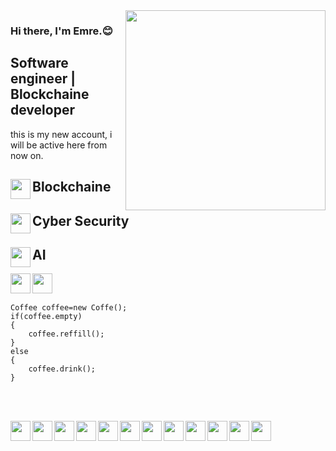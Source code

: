 

<img src="https://media.giphy.com/media/xTiTnx37nc3vjsdeLK/giphy.gif"  align="right" widht="300" height="320">



### Hi there, I'm Emre.:blush:
## Software engineer | Blockchaine developer    
 this is my new account, i will be active here from now on.
 ##  <img src="https://media.giphy.com/media/doXBzUFJRxpaUbuaqz/giphy.gif" align="left" widht="32" height="32">   Blockchaine


 ##  <img src="https://media.giphy.com/media/l0IyeheChYxx2byDu/giphy.gif" align="left" widht="32" height="32">       Cyber Security
 ##  <img src="https://media.giphy.com/media/j6MwR2b2DEQz2TS5bV/giphy.gif" align="left" widht="32" height="32">      AI


[<img height="32" width="32" src="https://unpkg.com/simple-icons@v7/icons/linkedin.svg"  align="left"/> ](https://tr.linkedin.com/in/emre-taş-119142235)
 
 
[<img height="32" width="32" src="https://unpkg.com/simple-icons@v7/icons/instagram.svg"  align="left"/> ](https://www.instagram.com/emre_tas_770/)
<br></br>

    Coffee coffee=new Coffe();
    if(coffee.empty)
    {
        coffee.reffill();
    }
    else
    {
        coffee.drink();
    }
 


<br></br>




 <img src="https://upload.wikimedia.org/wikipedia/commons/4/4f/Csharp_Logo.png" align="left" widht="32" height="32">
 <img src="https://upload.wikimedia.org/wikipedia/commons/c/c3/Python-logo-notext.svg" align="left" widht="32" height="32">
 <img src="https://upload.wikimedia.org/wikipedia/commons/7/7e/Dart-logo.png" align="left" widht="32" height="32">
 <img src="https://upload.wikimedia.org/wikipedia/tr/2/2e/Java_Logo.svg" align="left" widht="32" height="32">
 <img src="https://upload.wikimedia.org/wikipedia/commons/1/1c/Haskell-Logo.svg" align="left" widht="32" height="32">
 <img src="https://upload.wikimedia.org/wikipedia/commons/9/98/Solidity_logo.svg" align="left" widht="32" height="32">
 <img src="https://upload.wikimedia.org/wikipedia/commons/1/18/ISO_C%2B%2B_Logo.svg" align="left" widht="32" height="32">

 
  <img src="https://upload.wikimedia.org/wikipedia/commons/9/99/Unofficial_JavaScript_logo_2.svg" align="left" widht="32" height="32">
  <img src="https://upload.wikimedia.org/wikipedia/commons/0/00/HTML5_logo_black.svg" align="left" widht="32" height="32">
  <img src="https://upload.wikimedia.org/wikipedia/commons/d/d5/CSS3_logo_and_wordmark.svg" align="left" widht="32" height="32">

 <img src="https://upload.wikimedia.org/wikipedia/commons/8/87/Sql_data_base_with_logo.png" align="left" widht="32" height="32">
  <img src="https://upload.wikimedia.org/wikipedia/commons/4/44/Google-flutter-logo.svg" align="left" widht="32" height="32">


   









